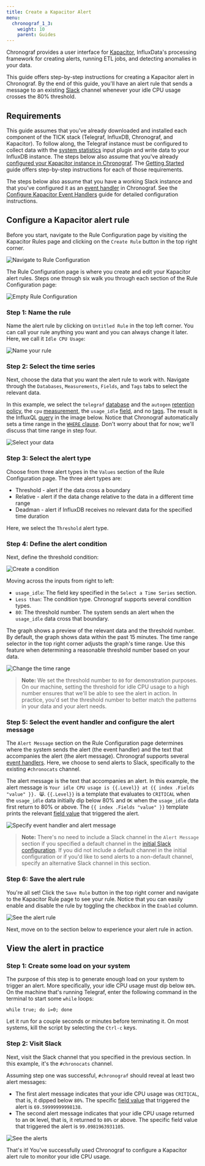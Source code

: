 ```yaml
---
title: Create a Kapacitor Alert
menu:
  chronograf_1_3:
    weight: 10
    parent: Guides
---
```



Chronograf provides a user interface for [Kapacitor](/kapacitor/v1.2/), InfluxData's processing framework for creating alerts, running ETL jobs, and detecting anomalies in your data.

This guide offers step-by-step instructions for creating a Kapacitor alert in Chronograf.
By the end of this guide, you'll have an alert rule that sends a message to an existing [Slack](https://slack.com/) channel whenever your idle CPU usage crosses the 80% threshold.

## Requirements

This guide assumes that you've already downloaded and installed each component of the TICK stack (Telegraf, InfluxDB, Chronograf, and Kapacitor).
To follow along, the Telegraf instance must be configured to collect data with the [system statistics](https://github.com/influxdata/telegraf/tree/master/plugins/inputs/system) input plugin and write data to your InfluxDB instance.
The steps below also assume that you've already [configured your Kapacitor instance in Chronograf](/chronograf/v1.3/introduction/getting-started/#4-connect-chronograf-to-kapacitor).
The [Getting Started](/chronograf/v1.3/introduction/getting-started/) guide offers step-by-step instructions for each of those requirements.

The steps below also assume that you have a working Slack instance and that you've configured it as an [event handler](/chronograf/v1.3/troubleshooting/frequently-asked-questions/#what-kapacitor-event-handlers-are-supported-in-chronograf) in Chronograf.
See the [Configure Kapacitor Event Handlers](/chronograf/v1.3/guides/configure-kapacitor-event-handlers/) guide for detailed configuration instructions.

## Configure a Kapacitor alert rule

Before you start, navigate to the Rule Configuration page by visiting the Kapacitor Rules page and clicking on the `Create Rule` button in the top right corner.

![Navigate to Rule Configuration](/img/chronograf/v1.3/g-kap-rule-page.png)

The Rule Configuration page is where you create and edit your Kapacitor alert rules.
Steps one through six walk you through each section of the Rule Configuration page:

![Empty Rule Configuration](/img/chronograf/v1.3/g-kap-blank-rule.png)

### Step 1: Name the rule

Name the alert rule by clicking on `Untitled Rule` in the top left corner.
You can call your rule anything you want and you can always change it later.
Here, we call it `Idle CPU Usage`:

![Name your rule](/img/chronograf/v1.3/g-kap-rule-name.png)

### Step 2: Select the time series

Next, choose the data that you want the alert rule to work with.
Navigate through the `Databases`, `Measurements`, `Fields`, and `Tags` tabs to select the relevant data.

In this example, we select the `telegraf` [database](/influxdb/v1.2/concepts/glossary/#database) and the `autogen` [retention policy](/influxdb/v1.2/concepts/glossary/#retention-policy-rp), the `cpu` [measurement](/influxdb/v1.2/concepts/glossary/#measurement), the `usage_idle` [field](/influxdb/v1.2/concepts/glossary/#field), and no [tags](/influxdb/v1.2/concepts/glossary/#tag).
The result is the InfluxQL [query](/influxdb/v1.2/concepts/glossary/#query) in the image below.
Notice that Chronograf automatically sets a time range in the [`WHERE` clause](/influxdb/v1.2/query_language/data_exploration/#the-where-clause).
Don't worry about that for now; we'll discuss that time range in step four.
 
![Select your data](/img/chronograf/v1.3/g-kap-ts.png)

### Step 3: Select the alert type

Choose from three alert types in the `Values` section of the Rule Configuration page.
The three alert types are:

* Threshold - alert if the data cross a boundary
* Relative - alert if the data change relative to the data in a different time range
* Deadman - alert if InfluxDB receives no relevant data for the specified time duration

Here, we select the `Threshold` alert type.

### Step 4: Define the alert condition

Next, define the threshold condition:

![Create a condition](/img/chronograf/v1.3/g-kap-condition.png)

Moving across the inputs from right to left:

* `usage_idle`: The field key specified in the `Select a Time Series` section.
* `Less than`: The condition type. Chronograf supports several condition types.
* `80`: The threshold number. The system sends an alert when the `usage_idle` data cross that boundary.

The graph shows a preview of the relevant data and the threshold number.
By default, the graph shows data within the past 15 minutes.
The time range selector in the top right corner adjusts the graph's time range.
Use this feature when determining a reasonable threshold number based on your data.

![Change the time range](/img/chronograf/v1.3/g-kap-timerange.gif)

> **Note:**
We set the threshold number to `80` for demonstration purposes.
On our machine, setting the threshold for idle CPU usage to a high number ensures that we'll be able to see the alert in action.
In practice, you'd set the threshold number to better match the patterns in your data and your alert needs.

### Step 5: Select the event handler and configure the alert message

The `Alert Message` section on the Rule Configuration page determines where the system sends the alert (the event handler) and the text that accompanies the alert (the alert message).
Chronograf supports several [event handlers](/chronograf/v1.3/troubleshooting/frequently-asked-questions/#what-kapacitor-event-handlers-are-supported-in-chronograf).
Here, we choose to send alerts to Slack, specifically to the existing `#chronocats` channel.

The alert message is the text that accompanies an alert.
In this example, the alert message is `Your idle CPU usage is {{.Level}} at {{ index .Fields "value" }}. 😸`.
`{{.Level}}` is a template that evaluates to `CRITICAL` when the `usage_idle` data initially dip below 80% and `OK` when the `usage_idle` data first return to 80% or above.
The `{{ index .Fields "value" }}` template prints the relevant [field value](/influxdb/v1.2/concepts/glossary/#field-value) that triggered the alert.

![Specify event handler and alert message](/img/chronograf/v1.3/g-kap-alertmessage.png)

> **Note:**
There's no need to include a Slack channel in the `Alert Message` section if you specified a default channel in the [initial Slack configuration](/chronograf/v1.3/guides/configure-kapacitor-event-handlers/).
If you did not include a default channel in the initial configuration or if you'd like to send alerts to a non-default channel, specify an alternative Slack channel in this section.

### Step 6: Save the alert rule

You're all set! Click the `Save Rule` button in the top right corner and navigate to the Kapacitor Rule page to see your rule.
Notice that you can easily enable and disable the rule by toggling the checkbox in the `Enabled` column.

![See the alert rule](/img/chronograf/v1.3/g-kap-rule-page-ii.png)

Next, move on to the section below to experience your alert rule in action.

## View the alert in practice

### Step 1: Create some load on your system

The purpose of this step is to generate enough load on your system to trigger an alert.
More specifically, your idle CPU usage must dip below `80%`.
On the machine that's running Telegraf, enter the following command in the terminal to start some `while` loops:

```
while true; do i=0; done
```

Let it run for a couple seconds or minutes before terminating it.
On most systems, kill the script by selecting the `Ctrl-c` keys.

### Step 2: Visit Slack

Next, visit the Slack channel that you specified in the previous section.
In this example, it's the `#chronocats` channel.

Assuming step one was successful, `#chronograf` should reveal at least two alert messages:

* The first alert message indicates that your idle CPU usage was `CRITICAL`, that is, it dipped below `80%`.
The specific [field value](/influxdb/v1.2/concepts/glossary/#field-value) that triggered the alert is `69.59999999998138`.
* The second alert message indicates that your idle CPU usage returned to an `OK` level, that is, it returned to `80%` or above.
The specific field value that triggered the alert is `99.0981963931105`.

![See the alerts](/img/chronograf/v1.3/g-kap-slack.png)

That's it! You've successfully used Chronograf to configure a Kapacitor alert rule to monitor your idle CPU usage.

